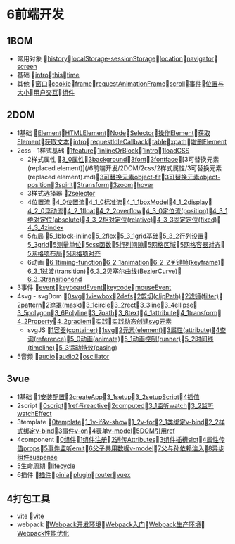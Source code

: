 # 6前端开发
## 1BOM
- 常用对象 📝[history](/6前端开发/1BOM/常用对象/history.md)📝[localStorage-sessionStorage](/6前端开发/1BOM/常用对象/localStorage-sessionStorage.md)📝[location](/6前端开发/1BOM/常用对象/location.md)📝[navigator](/6前端开发/1BOM/常用对象/navigator.md)📝[screen](/6前端开发/1BOM/常用对象/screen.md)
- 基础 📝[intro](/6前端开发/1BOM/基础/intro.md)📝[this](/6前端开发/1BOM/基础/this.md)📝[time](/6前端开发/1BOM/基础/time.md)
- 其他 📝[窗口](/6前端开发/1BOM/其他/窗口.md)📝[cookie](/6前端开发/1BOM/其他/cookie.md)📝[frame](/6前端开发/1BOM/其他/frame.md)📝[requestAnimationFrame](/6前端开发/1BOM/其他/requestAnimationFrame.md)📝[scroll](/6前端开发/1BOM/其他/scroll.md)📝[事件](/6前端开发/1BOM/其他/事件.md)📝[位置与大小](/6前端开发/1BOM/其他/位置与大小.md)📝[用户交互](/6前端开发/1BOM/其他/用户交互.md)📝[组件](/6前端开发/1BOM/其他/组件.md)
## 2DOM
- 1基础 📝[Element](/6前端开发/2DOM/1基础/Element.md)📝[HTMLElement](/6前端开发/2DOM/1基础/HTMLElement.md)📝[Node](/6前端开发/2DOM/1基础/Node.md)📝[Selector](/6前端开发/2DOM/1基础/Selector.md)📝[操作Element](/6前端开发/2DOM/1基础/操作Element.md)📝[获取Element](/6前端开发/2DOM/1基础/获取Element.md)📝[获取文本](/6前端开发/2DOM/1基础/获取文本.md)📝[intro](/6前端开发/2DOM/1基础/intro.md)📝[requestIdleCallback](/6前端开发/2DOM/1基础/requestIdleCallback.md)📝[table](/6前端开发/2DOM/1基础/table.md)📝[xpath](/6前端开发/2DOM/1基础/xpath.md)📝[增删Element](/6前端开发/2DOM/1基础/增删Element.md)
- 2css 	- 1样式基础 📝[1feature](/6前端开发/2DOM/2css/1样式基础/1feature.md)📝[1inlineOrBlock](/6前端开发/2DOM/2css/1样式基础/1inlineOrBlock.md)📝[1intro](/6前端开发/2DOM/2css/1样式基础/1intro.md)📝[1loadCSS](/6前端开发/2DOM/2css/1样式基础/1loadCSS.md)
	- 2样式属性 📝[3_0属性](/6前端开发/2DOM/2css/2样式属性/3_0属性.md)📝[3background](/6前端开发/2DOM/2css/2样式属性/3background.md)📝[3font](/6前端开发/2DOM/2css/2样式属性/3font.md)📝[3fontface](/6前端开发/2DOM/2css/2样式属性/3fontface.md)📝[3可替换元素(replaced element)](/6前端开发/2DOM/2css/2样式属性/3可替换元素(replaced element).md)📝[3可替换元素object-fit](/6前端开发/2DOM/2css/2样式属性/3可替换元素object-fit.md)📝[3可替换元素object-position](/6前端开发/2DOM/2css/2样式属性/3可替换元素object-position.md)📝[3spirit](/6前端开发/2DOM/2css/2样式属性/3spirit.md)📝[3transform](/6前端开发/2DOM/2css/2样式属性/3transform.md)📝[3zoom](/6前端开发/2DOM/2css/2样式属性/3zoom.md)📝[hover](/6前端开发/2DOM/2css/2样式属性/hover.md)
	- 3样式选择器 📝[2selector](/6前端开发/2DOM/2css/3样式选择器/2selector.md)
	- 4位置流 📝[4_0位置流](/6前端开发/2DOM/2css/4位置流/4_0位置流.md)📝[4_1_0标准流](/6前端开发/2DOM/2css/4位置流/4_1_0标准流.md)📝[4_1_1boxModel](/6前端开发/2DOM/2css/4位置流/4_1_1boxModel.md)📝[4_1_2display](/6前端开发/2DOM/2css/4位置流/4_1_2display.md)📝[4_2_0浮动流](/6前端开发/2DOM/2css/4位置流/4_2_0浮动流.md)📝[4_2_1float](/6前端开发/2DOM/2css/4位置流/4_2_1float.md)📝[4_2_2overflow](/6前端开发/2DOM/2css/4位置流/4_2_2overflow.md)📝[4_3_0定位流(position)](/6前端开发/2DOM/2css/4位置流/4_3_0定位流(position).md)📝[4_3_1绝对定位(absolute)](/6前端开发/2DOM/2css/4位置流/4_3_1绝对定位(absolute).md)📝[4_3_2相对定位(relative)](/6前端开发/2DOM/2css/4位置流/4_3_2相对定位(relative).md)📝[4_3_3固定定位(fixed)](/6前端开发/2DOM/2css/4位置流/4_3_3固定定位(fixed).md)📝[4_3_4zindex](/6前端开发/2DOM/2css/4位置流/4_3_4zindex.md)
	- 5布局 📝[5_1block-inline](/6前端开发/2DOM/2css/5布局/5_1block-inline.md)📝[5_2flex](/6前端开发/2DOM/2css/5布局/5_2flex.md)📝[5_3_1grid基础](/6前端开发/2DOM/2css/5布局/5_3_1grid基础.md)📝[5_3_2行列设置](/6前端开发/2DOM/2css/5布局/5_3_2行列设置.md)📝[5_3grid](/6前端开发/2DOM/2css/5布局/5_3grid.md)📝[5测量单位](/6前端开发/2DOM/2css/5布局/5测量单位.md)📝[5css函数](/6前端开发/2DOM/2css/5布局/5css函数.md)📝[5行列间隙](/6前端开发/2DOM/2css/5布局/5行列间隙.md)📝[5网格区域](/6前端开发/2DOM/2css/5布局/5网格区域.md)📝[5网格容器对齐](/6前端开发/2DOM/2css/5布局/5网格容器对齐.md)📝[5网格项布局](/6前端开发/2DOM/2css/5布局/5网格项布局.md)📝[5网格项对齐](/6前端开发/2DOM/2css/5布局/5网格项对齐.md)
	- 6动画 📝[6_1timing-function](/6前端开发/2DOM/2css/6动画/6_1timing-function.md)📝[6_2_1animation](/6前端开发/2DOM/2css/6动画/6_2_1animation.md)📝[6_2_2关键帧(keyframe)](/6前端开发/2DOM/2css/6动画/6_2_2关键帧(keyframe).md)📝[6_3_1过渡(transition)](/6前端开发/2DOM/2css/6动画/6_3_1过渡(transition).md)📝[6_3_2贝塞尔曲线(BezierCurve)](/6前端开发/2DOM/2css/6动画/6_3_2贝塞尔曲线(BezierCurve).md)📝[6_3_3transitionend](/6前端开发/2DOM/2css/6动画/6_3_3transitionend.md)
- 3事件 📝[event](/6前端开发/2DOM/3事件/event.md)📝[keyboardEvent](/6前端开发/2DOM/3事件/keyboardEvent.md)📝[keycode](/6前端开发/2DOM/3事件/keycode.md)📝[mouseEvent](/6前端开发/2DOM/3事件/mouseEvent.md)
- 4svg 	- svgDom 📝[0svg](/6前端开发/2DOM/4svg/svgDom/0svg.md)📝[1viewbox](/6前端开发/2DOM/4svg/svgDom/1viewbox.md)📝[2defs](/6前端开发/2DOM/4svg/svgDom/2defs.md)📝[2剪切(clipPath)](/6前端开发/2DOM/4svg/svgDom/2剪切(clipPath).md)📝[2滤镜(filter)](/6前端开发/2DOM/4svg/svgDom/2滤镜(filter).md)📝[2pattern](/6前端开发/2DOM/4svg/svgDom/2pattern.md)📝[2遮罩(mask)](/6前端开发/2DOM/4svg/svgDom/2遮罩(mask).md)📝[3_1circle](/6前端开发/2DOM/4svg/svgDom/3_1circle.md)📝[3_2rect](/6前端开发/2DOM/4svg/svgDom/3_2rect.md)📝[3_3line](/6前端开发/2DOM/4svg/svgDom/3_3line.md)📝[3_4ellipse](/6前端开发/2DOM/4svg/svgDom/3_4ellipse.md)📝[3_5polygon](/6前端开发/2DOM/4svg/svgDom/3_5polygon.md)📝[3_6Polyline](/6前端开发/2DOM/4svg/svgDom/3_6Polyline.md)📝[3_7path](/6前端开发/2DOM/4svg/svgDom/3_7path.md)📝[3_8text](/6前端开发/2DOM/4svg/svgDom/3_8text.md)📝[4_1attribute](/6前端开发/2DOM/4svg/svgDom/4_1attribute.md)📝[4_1transform](/6前端开发/2DOM/4svg/svgDom/4_1transform.md)📝[4_2Property](/6前端开发/2DOM/4svg/svgDom/4_2Property.md)📝[4_2gradient](/6前端开发/2DOM/4svg/svgDom/4_2gradient.md)📝[实践](/6前端开发/2DOM/4svg/svgDom/实践.md)📝[实践动态创建svg元素](/6前端开发/2DOM/4svg/svgDom/实践动态创建svg元素.md)
	- svgJS 📝[1容器(container)](/6前端开发/2DOM/4svg/svgJS/1容器(container).md)📝[1svg](/6前端开发/2DOM/4svg/svgJS/1svg.md)📝[2元素(element)](/6前端开发/2DOM/4svg/svgJS/2元素(element).md)📝[3属性(attribute)](/6前端开发/2DOM/4svg/svgJS/3属性(attribute).md)📝[4查询(reference)](/6前端开发/2DOM/4svg/svgJS/4查询(reference).md)📝[5_0动画(animate)](/6前端开发/2DOM/4svg/svgJS/5_0动画(animate).md)📝[5_1动画控制(runner)](/6前端开发/2DOM/4svg/svgJS/5_1动画控制(runner).md)📝[5_2时间线(timeline)](/6前端开发/2DOM/4svg/svgJS/5_2时间线(timeline).md)📝[5_3运动特效(easing)](/6前端开发/2DOM/4svg/svgJS/5_3运动特效(easing).md)
- 5音频 📝[audio](/6前端开发/2DOM/5音频/audio.md)📝[audio2](/6前端开发/2DOM/5音频/audio2.md)📝[oscillator](/6前端开发/2DOM/5音频/oscillator.md)
## 3vue
- 1基础 📝[1安装配置](/6前端开发/3vue/1基础/1安装配置.md)📝[2createApp](/6前端开发/3vue/1基础/2createApp.md)📝[3_1setup](/6前端开发/3vue/1基础/3_1setup.md)📝[3_2setupScript](/6前端开发/3vue/1基础/3_2setupScript.md)📝[4插值](/6前端开发/3vue/1基础/4插值.md)
- 2script 📝[0script](/6前端开发/3vue/2script/0script.md)📝[1ref与reactive](/6前端开发/3vue/2script/1ref与reactive.md)📝[2computed](/6前端开发/3vue/2script/2computed.md)📝[3_1监听watch](/6前端开发/3vue/2script/3_1监听watch.md)📝[3_2监听watchEffect](/6前端开发/3vue/2script/3_2监听watchEffect.md)
- 3template 📝[0template](/6前端开发/3vue/3template/0template.md)📝[1_1v-if&v-show](/6前端开发/3vue/3template/1_1v-if&v-show.md)📝[1_2v-for](/6前端开发/3vue/3template/1_2v-for.md)📝[2_1类绑定v-bind](/6前端开发/3vue/3template/2_1类绑定v-bind.md)📝[2_2样式绑定v-bind](/6前端开发/3vue/3template/2_2样式绑定v-bind.md)📝[3事件v-on](/6前端开发/3vue/3template/3事件v-on.md)📝[4表单v-model](/6前端开发/3vue/3template/4表单v-model.md)📝[5DOM引用ref](/6前端开发/3vue/3template/5DOM引用ref.md)
- 4component 📝[0组件](/6前端开发/3vue/4component/0组件.md)📝[1组件注册](/6前端开发/3vue/4component/1组件注册.md)📝[2透传Attributes](/6前端开发/3vue/4component/2透传Attributes.md)📝[3组件插槽slot](/6前端开发/3vue/4component/3组件插槽slot.md)📝[4属性传值props](/6前端开发/3vue/4component/4属性传值props.md)📝[5事件监听emit](/6前端开发/3vue/4component/5事件监听emit.md)📝[6父子共用数据v-model](/6前端开发/3vue/4component/6父子共用数据v-model.md)📝[7父与孙依赖注入](/6前端开发/3vue/4component/7父与孙依赖注入.md)📝[8异步组件suspense](/6前端开发/3vue/4component/8异步组件suspense.md)
- 5生命周期 📝[lifecycle](/6前端开发/3vue/5生命周期/lifecycle.md)
- 6插件 📝[插件](/6前端开发/3vue/6插件/插件.md)📝[pinia](/6前端开发/3vue/6插件/pinia.md)📝[plugin](/6前端开发/3vue/6插件/plugin.md)📝[router](/6前端开发/3vue/6插件/router.md)📝[vuex](/6前端开发/3vue/6插件/vuex.md)
## 4打包工具
- vite 📝[vite](/6前端开发/4打包工具/vite/vite.md)
- webpack 📝[Webpack开发环境](/6前端开发/4打包工具/webpack/Webpack开发环境.md)📝[Webpack入门](/6前端开发/4打包工具/webpack/Webpack入门.md)📝[Webpack生产环境](/6前端开发/4打包工具/webpack/Webpack生产环境.md)📝[Webpack性能优化](/6前端开发/4打包工具/webpack/Webpack性能优化.md)

